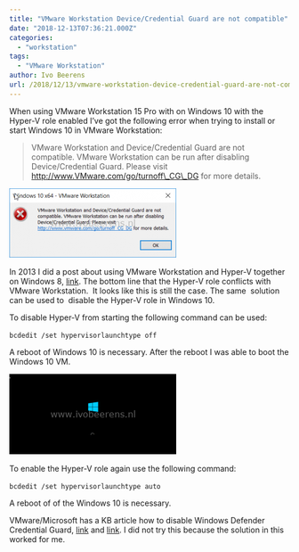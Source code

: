 ```yaml
---
title: "VMware Workstation Device/Credential Guard are not compatible"
date: "2018-12-13T07:36:21.000Z"
categories: 
  - "workstation"
tags: 
  - "VMware Workstation"
author: Ivo Beerens
url: /2018/12/13/vmware-workstation-device-credential-guard-are-not-compatible/
---
```


When using VMware Workstation 15 Pro with on Windows 10 with the Hyper-V role enabled I’ve got the following error when trying to install or start Windows 10 in VMware Workstation:

> VMware Workstation and Device/Credential Guard are not compatible. VMware Workstation can be run after disabling Device/Credential Guard. Please visit http://www.VMware.com/go/turnoff\_CG\_DG for more details.

[![](images/workstation-300x124.png)](images/workstation.png)

In 2013 I did a post about using VMware Workstation and Hyper-V together on Windows 8, [link](https://www.ivobeerens.nl/2013/12/16/running-hyper-v-and-VMware-workstation-on-windows-8-x/). The bottom line that the Hyper-V role conflicts with  VMware Workstation.  It looks like this is still the case. The same  solution can be used to  disable the Hyper-V role in Windows 10.

To disable Hyper-V from starting the following command can be used:

`bcdedit /set hypervisorlaunchtype off`

A reboot of Windows 10 is necessary. After the reboot I was able to boot the Windows 10 VM.

[![](images/Windows10-300x144.png)](images/Windows10.png)

To enable the Hyper-V role again use the following command:

`bcdedit /set hypervisorlaunchtype auto`

A reboot of of the Windows 10 is necessary.

VMware/Microsoft has a KB article how to disable Windows Defender Credential Guard, [link](https://kb.VMware.com/s/article/2146361) and [link](https://docs.microsoft.com/en-us/windows/security/identity-protection/credential-guard/credential-guard-manage). I did not try this because the solution in this worked for me.